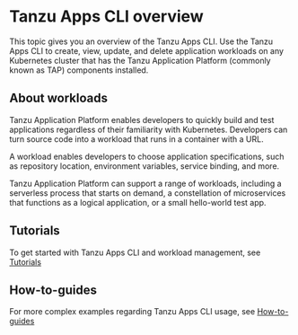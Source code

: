 # Tanzu Apps CLI overview

This topic gives you an overview of the Tanzu Apps CLI. Use the Tanzu Apps CLI to create, view, update, and delete application workloads on any Kubernetes cluster that has the Tanzu Application Platform (commonly known as TAP) components installed.

## <a id='about'></a>About workloads

Tanzu Application Platform enables developers to quickly build and test applications regardless of their familiarity with Kubernetes.
Developers can turn source code into a workload that runs in a container with a URL.

A workload enables developers to choose application specifications, such as repository location, environment variables, service binding, and more.

Tanzu Application Platform can support a range of workloads, including a serverless process that starts on demand, a constellation of microservices that functions as a logical application, or a small hello-world test app.

## <a id='tutorials'></a>Tutorials

To get started with Tanzu Apps CLI and workload management, see [Tutorials](tutorials.hbs.md)

## <a id='how-to-guides'></a>How-to-guides

For more complex examples regarding Tanzu Apps CLI usage, see [How-to-guides](how-to-guides.hbs.md)
